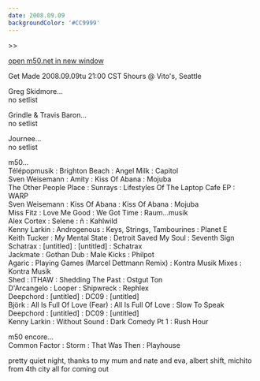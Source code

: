 ```yaml
---
date: 2008.09.09
backgroundColor: '#CC9999'
---
```


\>>

[open m50.net in new window](http://m50.net/)

Get Made 2008.09.09tu 21:00 CST 5hours @ Vito's, Seattle  


Greg Skidmore...  
no setlist  

Grindle & Travis Baron...  
no setlist  

Journee...  
no setlist  

m50...  
Télépopmusik : Brighton Beach : Angel Milk : Capitol  
Sven Weisemann : Amity : Kiss Of Abana : Mojuba  
The Other People Place : Sunrays : Lifestyles Of The Laptop Cafe EP : WARP  
Sven Weisemann : Kiss Of Abana : Kiss Of Abana : Mojuba  
Miss Fitz : Love Me Good : We Got Time : Raum...musik  
Alex Cortex : Selene : ñ : Kahlwild  
Kenny Larkin : Androgenous : Keys, Strings, Tambourines : Planet E  
Keith Tucker : My Mental State : Detroit Saved My Soul : Seventh Sign  
Schatrax : \[untitled\] : \[untitled\] : Schatrax  
Jackmate : Gothan Dub : Male Kicks : Philpot  
Agaric : Playing Games (Marcel Dettmann Remix) : Kontra Musik Mixes : Kontra Musik  
Shed : ITHAW : Shedding The Past : Ostgut Ton  
D'Arcangelo : Looper : Shipwreck : Rephlex  
Deepchord : \[untitled\] : DC09 : \[untitled\]  
Björk : All Is Full Of Love (Fear) : All Is Full Of Love : Slow To Speak  
Deepchord : \[untitled\] : DC09 : \[untitled\]  
Kenny Larkin : Without Sound : Dark Comedy Pt 1 : Rush Hour  

m50 encore...  
Common Factor : Storm : That Was Then : Playhouse  

pretty quiet night, thanks to my mum and nate and eva, albert shift, michito from 4th city all for coming out